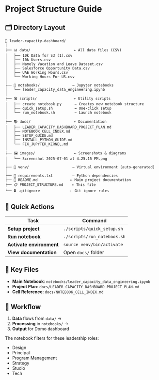 # Project Structure Guide

## 🗂️ Directory Layout

```
📁 leader-capacity-dashboard/
│
├── 📊 data/                    ← All data files (CSV)
│   ├── 10k Data for S3 (1).csv
│   ├── 10k Users.csv
│   ├── Namely Vacation and Leave Dataset.csv
│   ├── Salesforce Opportunity Data.csv
│   ├── UAE Working Hours.csv
│   └── Working Hours For US.csv
│
├── 📓 notebooks/               ← Jupyter notebooks
│   └── leader_capacity_data_engineering.ipynb
│
├── 🛠️ scripts/                 ← Utility scripts
│   ├── create_notebook.py      ← Creates new notebook structure
│   ├── quick_setup.sh          ← One-click setup
│   └── run_notebook.sh         ← Launch notebook
│
├── 📚 docs/                    ← Documentation
│   ├── LEADER_CAPACITY_DASHBOARD_PROJECT_PLAN.md
│   ├── NOTEBOOK_CELL_INDEX.md
│   ├── SETUP_GUIDE.md
│   ├── INSTALL_PYTHON_GUIDE.md
│   └── FIX_JUPYTER_KERNEL.md
│
├── 🖼️ images/                  ← Screenshots & diagrams
│   └── Screenshot 2025-07-01 at 4.25.15 PM.png
│
├── 🐍 venv/                    ← Virtual environment (auto-generated)
│
├── 📄 requirements.txt         ← Python dependencies
├── 📖 README.md               ← Main project documentation
├── 📋 PROJECT_STRUCTURE.md    ← This file
└── 🔒 .gitignore              ← Git ignore rules
```

## 🚀 Quick Actions

| Task | Command |
|------|---------|
| **Setup project** | `./scripts/quick_setup.sh` |
| **Run notebook** | `./scripts/run_notebook.sh` |
| **Activate environment** | `source venv/bin/activate` |
| **View documentation** | Open `docs/` folder |

## 📌 Key Files

- **Main Notebook**: `notebooks/leader_capacity_data_engineering.ipynb`
- **Project Plan**: `docs/LEADER_CAPACITY_DASHBOARD_PROJECT_PLAN.md`
- **Cell Reference**: `docs/NOTEBOOK_CELL_INDEX.md`

## 🎯 Workflow

1. **Data** flows from `data/` → 
2. **Processing** in `notebooks/` →
3. **Output** for Domo dashboard

The notebook filters for these leadership roles:
- Design
- Principal
- Program Management
- Strategy
- Studio
- Tech 